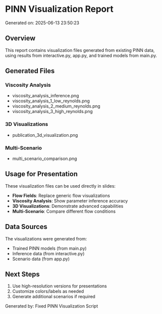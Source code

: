 
# PINN Visualization Report

Generated on: 2025-06-13 23:50:23

## Overview
This report contains visualization files generated from existing PINN data,
using results from interactive.py, app.py, and trained models from main.py.

## Generated Files

### Viscosity Analysis
- viscosity_analysis_inference.png
- viscosity_analysis_1_low_reynolds.png
- viscosity_analysis_2_medium_reynolds.png
- viscosity_analysis_3_high_reynolds.png

### 3D Visualizations
- publication_3d_visualization.png

### Multi-Scenario
- multi_scenario_comparison.png


## Usage for Presentation
These visualization files can be used directly in slides:
- **Flow Fields**: Replace generic flow visualizations
- **Viscosity Analysis**: Show parameter inference accuracy
- **3D Visualizations**: Demonstrate advanced capabilities
- **Multi-Scenario**: Compare different flow conditions

## Data Sources
The visualizations were generated from:
- Trained PINN models (from main.py)
- Inference data (from interactive.py)
- Scenario data (from app.py)

## Next Steps
1. Use high-resolution versions for presentations
2. Customize colors/labels as needed
3. Generate additional scenarios if required

Generated by: Fixed PINN Visualization Script

